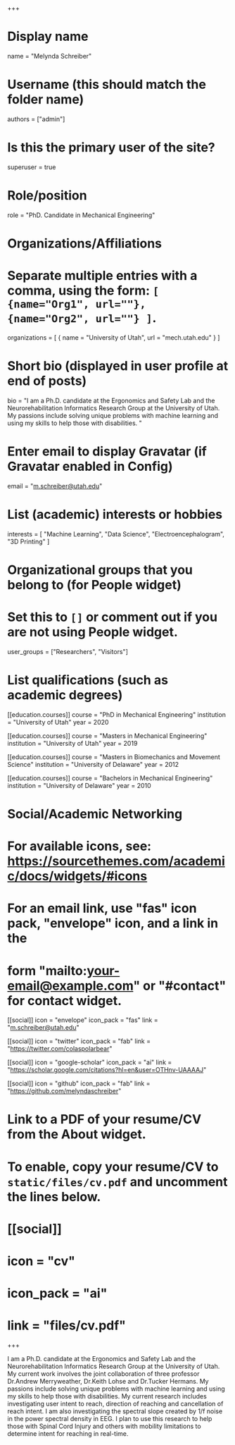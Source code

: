 +++
# Display name
name = "Melynda Schreiber"

# Username (this should match the folder name)
authors = ["admin"]

# Is this the primary user of the site?
superuser = true

# Role/position
role = "PhD. Candidate in Mechanical Engineering"

# Organizations/Affiliations
#   Separate multiple entries with a comma, using the form: `[ {name="Org1", url=""}, {name="Org2", url=""} ]`.
organizations = [ { name = "University of Utah", url = "mech.utah.edu" } ]

# Short bio (displayed in user profile at end of posts)
bio = "I am a Ph.D. candidate at the Ergonomics and Safety Lab and the Neurorehabilitation Informatics Research Group at the University of Utah. My passions include solving unique problems with machine learning and using my skills to help those with disabilities. "

# Enter email to display Gravatar (if Gravatar enabled in Config)
email = "m.schreiber@utah.edu"

# List (academic) interests or hobbies
interests = [
  "Machine Learning",
  "Data Science",
  "Electroencephalogram", 
  "3D Printing"
]

# Organizational groups that you belong to (for People widget)
#   Set this to `[]` or comment out if you are not using People widget.
user_groups = ["Researchers", "Visitors"]

# List qualifications (such as academic degrees)
[[education.courses]]
  course = "PhD in Mechanical Engineering"
  institution = "University of Utah"
  year = 2020
  
[[education.courses]]
  course = "Masters in Mechanical Engineering"
  institution = "University of Utah"
  year = 2019

[[education.courses]]
  course = "Masters in Biomechanics and Movement Science"
  institution = "University of Delaware"
  year = 2012

[[education.courses]]
  course = "Bachelors in Mechanical Engineering"
  institution = "University of Delaware"
  year = 2010

# Social/Academic Networking
# For available icons, see: https://sourcethemes.com/academic/docs/widgets/#icons
#   For an email link, use "fas" icon pack, "envelope" icon, and a link in the
#   form "mailto:your-email@example.com" or "#contact" for contact widget.

[[social]]
  icon = "envelope"
  icon_pack = "fas"
  link = "m.schreiber@utah.edu"

[[social]]
  icon = "twitter"
  icon_pack = "fab"
  link = "https://twitter.com/colaspolarbear"

[[social]]
  icon = "google-scholar"
  icon_pack = "ai"
  link = "https://scholar.google.com/citations?hl=en&user=OTHnv-UAAAAJ"

[[social]]
  icon = "github"
  icon_pack = "fab"
  link = "https://github.com/melyndaschreiber"

# Link to a PDF of your resume/CV from the About widget.
# To enable, copy your resume/CV to `static/files/cv.pdf` and uncomment the lines below.
# [[social]]
#   icon = "cv"
#   icon_pack = "ai"
#   link = "files/cv.pdf"

+++

I am a Ph.D. candidate at the Ergonomics and Safety Lab and the Neurorehabilitation Informatics Research Group at the University of Utah. My current work involves the joint collaboration of three professor Dr.Andrew Merryweather, Dr.Keith Lohse and Dr.Tucker Hermans. My passions include solving unique problems with machine learning and using my skills to help those with disabilities. My current research includes investigating user intent to reach, direction of reaching and cancellation of reach intent. I am also investigating the spectral slope created by 1/f noise in the power spectral density in EEG. I plan to use this research to help those with Spinal Cord Injury and others with mobility limitations to determine intent for reaching in real-time.